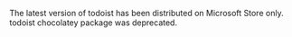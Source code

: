 ﻿The latest version of todoist has been distributed on Microsoft Store only.
todoist chocolatey package was deprecated.